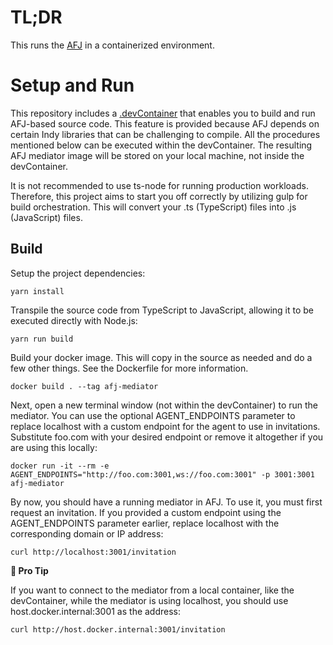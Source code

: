 # TL;DR

This runs the [AFJ](https://github.com/hyperledger/aries-framework-javascript) in a containerized environment.

# Setup and Run

This repository includes a [.devContainer](../.devcontainer) that enables you to build and run AFJ-based source code. This feature is provided because AFJ depends on certain Indy libraries that can be challenging to compile. All the procedures mentioned below can be executed within the devContainer. The resulting AFJ mediator image will be stored on your local machine, not inside the devContainer.

It is not recommended to use ts-node for running production workloads. Therefore, this project aims to start you off correctly by utilizing gulp for build orchestration. This will convert your .ts (TypeScript) files into .js (JavaScript) files.

## Build

Setup the project dependencies:

```console
yarn install
```

Transpile the source code from TypeScript to JavaScript, allowing it to be executed directly with Node.js:

```console
yarn run build
```

Build your docker image. This will copy in the source as needed and do a few other things. See the Dockerfile for more information.

```console
docker build . --tag afj-mediator
```

Next, open a new terminal window (not within the devContainer) to run the mediator. You can use the optional AGENT_ENDPOINTS parameter to replace localhost with a custom endpoint for the agent to use in invitations. Substitute foo.com with your desired endpoint or remove it altogether if you are using this locally:

```console
docker run -it --rm -e AGENT_ENDPOINTS="http://foo.com:3001,ws://foo.com:3001" -p 3001:3001 afj-mediator
```

By now, you should have a running mediator in AFJ. To use it, you must first request an invitation. If you provided a custom endpoint using the AGENT_ENDPOINTS parameter earlier, replace localhost with the corresponding domain or IP address:

```console
curl http://localhost:3001/invitation
```

**🧐 Pro Tip**

If you want to connect to the mediator from a local container, like the devContainer, while the mediator is using localhost, you should use host.docker.internal:3001 as the address:

```console
curl http://host.docker.internal:3001/invitation
```
